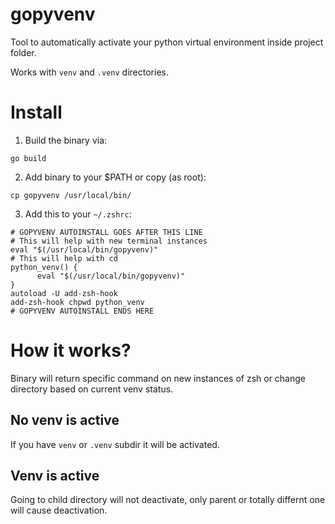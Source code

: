 # gopyvenv
Tool to automatically activate your python virtual environment inside project folder.

Works with `venv` and `.venv` directories.

# Install
1. Build the binary via:
```shell
go build
```

2. Add binary to your $PATH or copy (as root):
```shell
cp gopyvenv /usr/local/bin/
```

3. Add this to your `~/.zshrc`:
```shell
# GOPYVENV AUTOINSTALL GOES AFTER THIS LINE
# This will help with new terminal instances
eval "$(/usr/local/bin/gopyvenv)"
# This will help with cd
python_venv() {
      eval "$(/usr/local/bin/gopyvenv)"
}
autoload -U add-zsh-hook
add-zsh-hook chpwd python_venv
# GOPYVENV AUTOINSTALL ENDS HERE
```

# How it works?
Binary will return specific command on new instances of zsh or change directory
based on current venv status.

## No venv is active
If you have `venv` or `.venv` subdir it will be activated.
## Venv is active
Going to child directory will not deactivate, only parent or totally differnt one will 
cause deactivation. 
